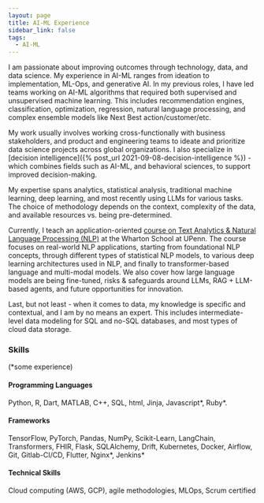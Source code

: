 ```yaml
---
layout: page
title: AI-ML Experience
sidebar_link: false
tags:
  - AI-ML
---
```


I am passionate about improving outcomes through technology, data, and data science. My experience in AI-ML ranges from ideation to implementation, ML-Ops, and generative AI. In my previous roles, I have led teams working on AI-ML algorithms that required both supervised and unsupervised machine learning. This includes recommendation engines, classification, optimization, regression, natural language processing, and complex ensemble models like Next Best action/customer/etc.

My work usually involves working cross-functionally with business stakeholders, and product and engineering teams to ideate and prioritize data science projects across global organizations. I also specialize in [decision intelligence]({% post_url 2021-09-08-decision-intelligence %}) - which combines fields such as AI-ML, and behavioral sciences, to support improved decision-making.

My expertise spans analytics, statistical analysis, traditional machine learning, deep learning, and most recently using LLMs for various tasks. The choice of methodology depends on the context, complexity of the data, and available resources vs. being pre-determined.

Currently, I teach an application-oriented [course on Text Analytics & Natural Language Processing (NLP)](/assets/md/wharton-course) at the Wharton School at UPenn. The course focuses on real-world NLP applications, starting from foundational NLP concepts, through different types of statistical NLP models, to various deep learning architectures used in NLP, and finally to transformer-based language and multi-modal models. We also cover how large language models are being fine-tuned, risks & safeguards around LLMs, RAG + LLM-based agents, and future opportunities for innovation.

Last, but not least - when it comes to data, my knowledge is specific and contextual, and I am by no means an expert. This includes intermediate-level data modeling for SQL and no-SQL databases, and most types of cloud data storage.

### Skills
(\*some experience)

#### Programming Languages
Python, R, Dart, MATLAB, C++, SQL, html, Jinja, Javascript\*, Ruby\*.

#### Frameworks
TensorFlow, PyTorch, Pandas, NumPy, Scikit-Learn, LangChain, Transformers, FHIR, Flask, SQLAlchemy, Drift, Kubernetes, Docker, Airflow, Git, Gitlab-CI/CD,  Flutter, Nginx\*, Jenkins\*

#### Technical Skills 
Cloud computing (AWS, GCP), agile methodologies, MLOps, Scrum certified
